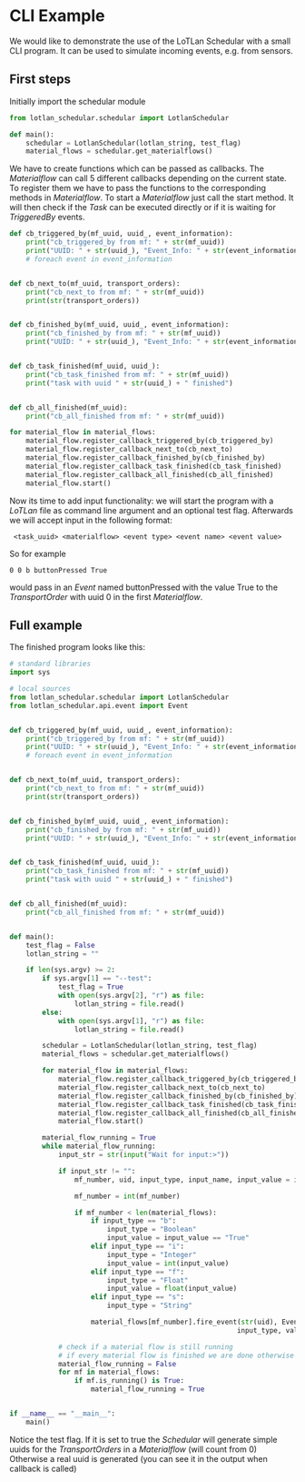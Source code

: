 # CLI Example

We would like to demonstrate the use of the LoTLan Schedular with a small CLI program. It can be used to simulate incoming events, e.g. from sensors.

## First steps

Initially import the schedular module

```python
from lotlan_schedular.schedular import LotlanSchedular

def main():
    schedular = LotlanSchedular(lotlan_string, test_flag)
    material_flows = schedular.get_materialflows()
```

We have to create functions which can be passed as callbacks. The *Materialflow* can call 5 different callbacks depending on the current state.
To register them we have to pass the functions to the corresponding methods in *Materialflow*.
To start a *Materialflow* just call the start method. It will then check if the *Task* can be executed directly or if it is waiting for *TriggeredBy* events.

```python
def cb_triggered_by(mf_uuid, uuid_, event_information):
    print("cb_triggered_by from mf: " + str(mf_uuid))
    print("UUID: " + str(uuid_), "Event_Info: " + str(event_information))
    # foreach event in event_information


def cb_next_to(mf_uuid, transport_orders):
    print("cb_next_to from mf: " + str(mf_uuid))
    print(str(transport_orders))


def cb_finished_by(mf_uuid, uuid_, event_information):
    print("cb_finished_by from mf: " + str(mf_uuid))
    print("UUID: " + str(uuid_), "Event_Info: " + str(event_information))


def cb_task_finished(mf_uuid, uuid_):
    print("cb_task_finished from mf: " + str(mf_uuid))
    print("task with uuid " + str(uuid_) + " finished")


def cb_all_finished(mf_uuid):
    print("cb_all_finished from mf: " + str(mf_uuid))
```

```python
for material_flow in material_flows:
    material_flow.register_callback_triggered_by(cb_triggered_by)
    material_flow.register_callback_next_to(cb_next_to)
    material_flow.register_callback_finished_by(cb_finished_by)
    material_flow.register_callback_task_finished(cb_task_finished)
    material_flow.register_callback_all_finished(cb_all_finished)
    material_flow.start()
```

Now its time to add input functionality: we will start the program with a *LoTLan* file as command line argument and an optional test flag.
Afterwards we will accept input in the following format:
```text
 <task_uuid> <materialflow> <event type> <event name> <event value>
```

So for example

```text
0 0 b buttonPressed True
```
would pass in an *Event* named buttonPressed with the value True to the *TransportOrder* with uuid 0 in the first *Materialflow*.

## Full example
The finished program looks like this:

```python
# standard libraries
import sys

# local sources
from lotlan_schedular.schedular import LotlanSchedular
from lotlan_schedular.api.event import Event


def cb_triggered_by(mf_uuid, uuid_, event_information):
    print("cb_triggered_by from mf: " + str(mf_uuid))
    print("UUID: " + str(uuid_), "Event_Info: " + str(event_information))
    # foreach event in event_information


def cb_next_to(mf_uuid, transport_orders):
    print("cb_next_to from mf: " + str(mf_uuid))
    print(str(transport_orders))


def cb_finished_by(mf_uuid, uuid_, event_information):
    print("cb_finished_by from mf: " + str(mf_uuid))
    print("UUID: " + str(uuid_), "Event_Info: " + str(event_information))


def cb_task_finished(mf_uuid, uuid_):
    print("cb_task_finished from mf: " + str(mf_uuid))
    print("task with uuid " + str(uuid_) + " finished")


def cb_all_finished(mf_uuid):
    print("cb_all_finished from mf: " + str(mf_uuid))


def main():
    test_flag = False
    lotlan_string = ""

    if len(sys.argv) >= 2:
        if sys.argv[1] == "--test":
            test_flag = True
            with open(sys.argv[2], "r") as file:
                lotlan_string = file.read()
        else:
            with open(sys.argv[1], "r") as file:
                lotlan_string = file.read()

        schedular = LotlanSchedular(lotlan_string, test_flag)
        material_flows = schedular.get_materialflows()

        for material_flow in material_flows:
            material_flow.register_callback_triggered_by(cb_triggered_by)
            material_flow.register_callback_next_to(cb_next_to)
            material_flow.register_callback_finished_by(cb_finished_by)
            material_flow.register_callback_task_finished(cb_task_finished)
            material_flow.register_callback_all_finished(cb_all_finished)
            material_flow.start()

        material_flow_running = True
        while material_flow_running:
            input_str = str(input("Wait for input:>"))

            if input_str != "":
                mf_number, uid, input_type, input_name, input_value = input_str.split(" ")

                mf_number = int(mf_number)

                if mf_number < len(material_flows):
                    if input_type == "b":
                        input_type = "Boolean"
                        input_value = input_value == "True"
                    elif input_type == "i":
                        input_type = "Integer"
                        input_value = int(input_value)
                    elif input_type == "f":
                        input_type = "Float"
                        input_value = float(input_value)
                    elif input_type == "s":
                        input_type = "String"

                    material_flows[mf_number].fire_event(str(uid), Event(input_name, "",
                                                        input_type, value=input_value))

            # check if a material flow is still running
            # if every material flow is finished we are done otherwise continue
            material_flow_running = False
            for mf in material_flows:
                if mf.is_running() is True:
                    material_flow_running = True


if __name__ == "__main__":
    main()
```

Notice the test flag. If it is set to true the *Schedular* will generate simple uuids for the *TransportOrders* in a *Materialflow* (will count from 0)
Otherwise a real uuid is generated (you can see it in the output when callback is called)

